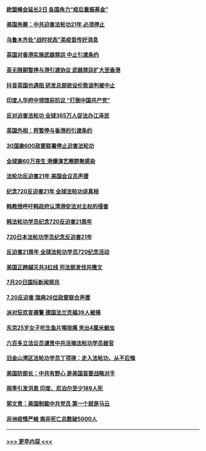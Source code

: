 #### [欧盟峰会延长2日 各国角力“疫后重振基金”](../pages/prog202/a102898248.md?t=07210751) 
#### [美国务卿：中共迫害法轮功21年 必须停止](../pages/prog202/a102898210.md?t=07210751) 
#### [乌鲁木齐处“战时状态”英疫苗传好消息](../pages/prog202/a102898230.md?t=07210751) 
#### [英国对香港实施武器禁运 中止引渡条约](../pages/prog202/a102898167.md?t=07210751) 
#### [英无限期暂停与港引渡协议 武器禁运扩大至香港](../pages/prog202/a102898143.md?t=07210751) 
#### [抖音英国也遇阻 研发总部欲设伦敦谈判被中止](../pages/prog202/a102898102.md?t=07210751) 
#### [印度人华府中领馆前抗议 “打倒中国共产党”](../pages/prog202/a102898084.md?t=07210751) 
#### [反对迫害法轮功 全球365万人促法办江泽民](../pages/prog202/a102898031.md?t=07210751) 
#### [英国外相：将暂停与香港的引渡条约](../pages/prog202/a102898033.md?t=07210751) 
#### [30国逾600政要联署停止迫害法轮功](../pages/prog202/a102898055.md?t=07210751) 
#### [全球逾60万丧生 港爆演艺圈群聚感染](../pages/prog202/a102898035.md?t=07210751) 
#### [法轮功反迫害21年 美国会议员声援](../pages/prog202/a102898043.md?t=07210751) 
#### [纪念720反迫害21年 全球法轮功讲真相](../pages/prog202/a102898040.md?t=07210751) 
#### [韩教授呼吁韩政府认清港安法对主权的侵害](../pages/prog202/a102897982.md?t=07210751) 
#### [韩法轮功学员纪念720反迫害21周年](../pages/prog202/a102897952.md?t=07210751) 
#### [720日本法轮功学员纪念反迫害21年](../pages/prog202/a102897949.md?t=07210751) 
#### [反迫害21周年 全球法轮功学员720纪念活动](../pages/prog202/a102897467.md?t=07210751) 
#### [美国正跨越灭共3红线 司法部发伐共檄文](../pages/prog202/a102897840.md?t=07210751) 
#### [7月20日国际新闻简讯](../pages/prog202/a102897803.md?t=07210751) 
#### [7.20反迫害  瑞典26位政要联合声援](../pages/prog202/a102897805.md?t=07210751) 
#### [派对狂欢变袭警 德国法兰克福39人被捕](../pages/prog202/a102897758.md?t=07210751) 
#### [东京25岁女子吃生鱼片喉咙痛 夹出4厘米蛔虫](../pages/prog202/a102897757.md?t=07210751) 
#### [六百多立法议员谴责中共活摘法轮功学员器官](../pages/prog202/a102897743.md?t=07210751) 
#### [旧金山湾区法轮功学员丁项瑛：走入法轮功，从不后悔](../pages/prog202/a102897738.md?t=07210751) 
#### [美国防部长：中共有野心 是美国首要战略对手](../pages/prog202/a102897726.md?t=07210751) 
#### [雨季引发洪患 印度、尼泊尔至少189人死](../pages/prog202/a102897722.md?t=07210751) 
#### [郭文贵：美国制裁中共党员 第一个就是马云](../pages/prog202/a102897708.md?t=07210751) 
#### [非洲疫情严峻 南非死亡总数破5000人](../pages/prog202/a102897705.md?t=07210751) 

----
#### [ >>> 更早内容 <<< ](../indexes/prog202-earlier.md)
